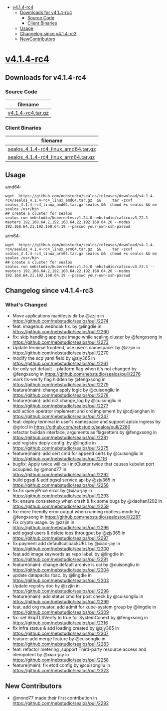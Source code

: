 - [v4.1.4-rc4](#v414-rc4httpsgithubcomnebstudiosealosreleasestagv414-rc4)
  - [Downloads for v4.1.4-rc4](#downloads-for-v414-rc4)
    - [Source Code](#source-code)
    - [Client Binaries](#client-binaries)
  - [Usage](#usage)
  - [Changelog since v4.1.4-rc3](#changelog-since-v414-rc3)
  - [NewContributors](#new-contributors)


# [v4.1.4-rc4](https://github.com/nebstudio/sealos/releases/tag/v4.1.4-rc4)

## Downloads for v4.1.4-rc4


### Source Code

filename |
-------- |
[v4.1.4-rc4.tar.gz](https://github.com/nebstudio/sealos/archive/refs/tags/v4.1.4-rc4.tar.gz) |

### Client Binaries

filename |
-------- |
[sealos_4.1.4-rc4_linux_amd64.tar.gz](https://github.com/nebstudio/sealos/releases/download/v4.1.4-rc4/sealos_4.1.4-rc4_linux_amd64.tar.gz) |
[sealos_4.1.4-rc4_linux_arm64.tar.gz](https://github.com/nebstudio/sealos/releases/download/v4.1.4-rc4/sealos_4.1.4-rc4_linux_arm64.tar.gz) |

## Usage

amd64:

```shell
wget  https://github.com/nebstudio/sealos/releases/download/v4.1.4-rc4/sealos_4.1.4-rc4_linux_amd64.tar.gz  &&     tar -zxvf sealos_4.1.4-rc4_linux_amd64.tar.gz sealos &&  chmod +x sealos && mv sealos /usr/bin
## create a cluster for sealos
sealos run nebstudio/kubernetes:v1.24.0 nebstudio/calico:v3.22.1 --masters 192.168.64.2,192.168.64.22,192.168.64.20 --nodes 192.168.64.21,192.168.64.19 --passwd your-own-ssh-passwd
```

arm64:

```shell
wget  https://github.com/nebstudio/sealos/releases/download/v4.1.4-rc4/sealos_4.1.4-rc4_linux_arm64.tar.gz  &&     tar -zxvf sealos_4.1.4-rc4_linux_arm64.tar.gz sealos &&  chmod +x sealos && mv sealos /usr/bin
## create a cluster for sealos
sealos run nebstudio/kubernetes:v1.24.0 nebstudio/calico:v3.22.1 --masters 192.168.64.2,192.168.64.22,192.168.64.20 --nodes 192.168.64.21,192.168.64.19 --passwd your-own-ssh-passwd
```


## Changelog since v4.1.4-rc3

### What's Changed
* Move applications manifests dir by @zzjin in https://github.com/nebstudio/sealos/pull/2274
* feat. imagehub webhook fix. by @lingdie in https://github.com/nebstudio/sealos/pull/2260
* fix: skip handling app type image while scaling cluster by @fengxsong in https://github.com/nebstudio/sealos/pull/2273
* Update terminal frontend, use user‘s namespace. by @zzjin in https://github.com/nebstudio/sealos/pull/2270
* modify the scp yaml field by @zjy365 in https://github.com/nebstudio/sealos/pull/2261
* fix: only set default --platform flag when it's not changed by @fengxsong in https://github.com/nebstudio/sealos/pull/2276
* mark tls-verify flag hidden by @fengxsong in https://github.com/nebstudio/sealos/pull/2279
* feature(main): change apply logic by @cuisongliu in https://github.com/nebstudio/sealos/pull/2278
* feature(main): add rc3 change_log by @cuisongliu in https://github.com/nebstudio/sealos/pull/2277
* add action operator implement and crd implement by @cdjianghan in https://github.com/nebstudio/sealos/pull/2247
* feat: deploy terminal in user's namespace and support apisix ingress by @gitccl in https://github.com/nebstudio/sealos/pull/2280
* refactor buildah interface, arguments as flagsetters by @fengxsong in https://github.com/nebstudio/sealos/pull/2281
* add registry deply config. by @lingdie in https://github.com/nebstudio/sealos/pull/2275
* feature(main): add cert cmd for append certs by @cuisongliu in https://github.com/nebstudio/sealos/pull/2116
* bugfix: Apply twice will call initCluster twice that causes kubelet port occupied. by @mond77 in https://github.com/nebstudio/sealos/pull/2292
* build pgsql & add pgsql service api by @zjy365 in https://github.com/nebstudio/sealos/pull/2256
* fix:fix queryPrice error by @xiao-jay in https://github.com/nebstudio/sealos/pull/2293
* fix: ensure consistency when crash & fix some bugs by @xiaohan1202 in https://github.com/nebstudio/sealos/pull/2259
* fix: more friendly error output when running rootless mode  by @fengxsong in https://github.com/nebstudio/sealos/pull/2287
* Fix crypto usage. by @zzjin in https://github.com/nebstudio/sealos/pull/2296
* add pgsql users & delete iops througput by @zjy365 in https://github.com/nebstudio/sealos/pull/2297
* fix:payment add defaultcallbackURL by @xiao-jay in https://github.com/nebstudio/sealos/pull/2300
* feat.add image keywords as repo label. by @lingdie in https://github.com/nebstudio/sealos/pull/2291
* feature(main): change default archive is oci by @cuisongliu in https://github.com/nebstudio/sealos/pull/2304
* update datapacks rbac. by @lingdie in https://github.com/nebstudio/sealos/pull/2303
* Update registry doc by @zzjin in https://github.com/nebstudio/sealos/pull/2298
* feature(main): add status cmd for post check by @cuisongliu in https://github.com/nebstudio/sealos/pull/2299
* feat. add org muator, add admit for kube-system group  by @lingdie in https://github.com/nebstudio/sealos/pull/2309
* fix: set SkipTLSVerify to true for SystemConext  by @fengxsong in https://github.com/nebstudio/sealos/pull/2316
* fix infra status & add loading created by @zjy365 in https://github.com/nebstudio/sealos/pull/2307
* feature: add merge feature by @cuisongliu in https://github.com/nebstudio/sealos/pull/2283
* feat: refactor metering ,support Third-party resource access and idempotent by @xiao-jay in https://github.com/nebstudio/sealos/pull/2258
* feature(main): fix etcd config by @cuisongliu in https://github.com/nebstudio/sealos/pull/2323

## New Contributors
* @mond77 made their first contribution in https://github.com/nebstudio/sealos/pull/2292




